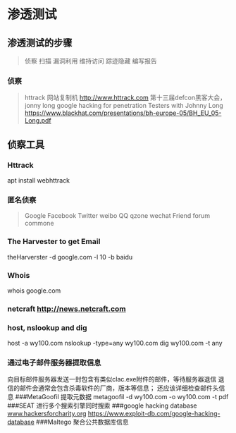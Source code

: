 # 渗透测试
## 渗透测试的步骤
> 侦察
> 扫描
> 漏洞利用
> 维持访问
> 踪迹隐藏
> 编写报告

### 侦察
> httrack 网站复制机
  http://www.httrack.com
  第十三届defcon黑客大会， jonny long
> google hacking for penetration Testers  with Johnny Long
https://www.blackhat.com/presentations/bh-europe-05/BH_EU_05-Long.pdf

## 侦察工具
### Httrack
apt install webhttrack
### 匿名侦察
> Google
> Facebook
> Twitter
> weibo
> QQ qzone
> wechat Friend
> forum commone
### The Harvester to get Email
theHarverster -d google.com -l 10 -b baidu
### Whois
whois google.com
### netcraft  http://news.netcraft.com
### host, nslookup and dig
host -a wy100.com
nslookup -type=any wy100.com
dig wy100.com -t any
### 通过电子邮件服务器提取信息
向目标邮件服务器发送一封包含有类似clac.exe附件的邮件，等待服务器退信
退信的邮件会通常会包含杀毒软件的厂商，版本等信息；
还应该详细检查邮件头信息
###MetaGoofil  提取元数据
metagoofil -d wy100.com -o wy100.com -t pdf
###SEAT 进行多个搜索引擎同时搜索
###google hacking database
www.hackersforcharity.org
https://www.exploit-db.com/google-hacking-database
###Maltego 聚合公共数据库信息
